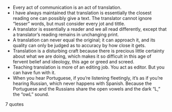  - Every act of communication is an act of translation.
 - I have always maintained that translation is essentially the closest reading one can possibly give a text. The translator cannot ignore “lesser” words, but must consider every jot and tittle.
 - A translator is essentially a reader and we all read differently, except that a translator’s reading remains in unchanging print.
 - A translation can never equal the original; it can approach it, and its quality can only be judged as to accuracy by how close it gets.
 - Translation is a disturbing craft because there is precious little certainty about what we are doing, which makes it so difficult in this age of fervent belief and ideology, this age or greed and screed.
 - Teaching translation is more of an editing job. You act as editor. But you can have fun with it.
 - When you hear Portuguese, if you’re listening fleetingly, it’s as if you’re hearing Russian, which never happens with Spanish. Because the Portuguese and the Russians share the open vowels and the dark “L,” the “owL” sound.

7 quotes